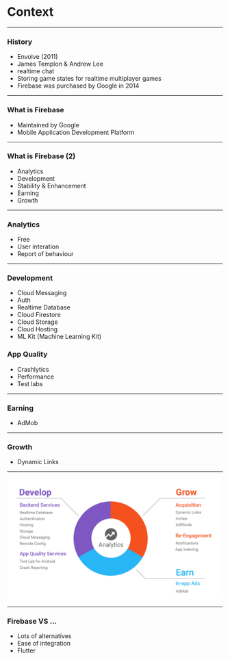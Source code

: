 # Context
---

### History
- Envolve (2011)
- James Templon & Andrew Lee 
- realtime chat
- Storing game states for realtime multiplayer games
- Firebase was purchased by Google in 2014

---
### What is Firebase
- Maintained by Google
- Mobile Application Development Platform

---
### What is Firebase (2)
- Analytics
- Development
- Stability & Enhancement
- Earning
- Growth

---
### Analytics
- Free
- User interation
- Report of behaviour

---
### Development
- Cloud Messaging
- Auth
- Realtime Database
- Cloud Firestore
- Cloud Storage
- Cloud Hosting
- ML Kit (Machine Learning Kit)

### App Quality
- Crashlytics
- Performance
- Test labs

---
### Earning
- AdMob

---
### Growth
- Dynamic Links

---
<img src="../images/firebase-services-breakdown.jpeg">

---
### Firebase VS ...
- Lots of alternatives
- Ease of integration
- Flutter
